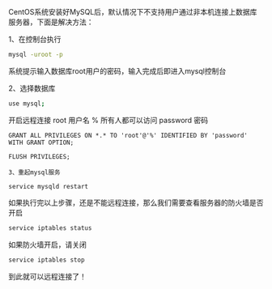 CentOS系统安装好MySQL后，默认情况下不支持用户通过非本机连接上数据库服务器，下面是解决方法：

1、在控制台执行
~~~bash
mysql -uroot -p
~~~
系统提示输入数据库root用户的密码，输入完成后即进入mysql控制台

2、选择数据库
~~~bash
use mysql;
~~~

开启远程连接
root 用户名
% 所有人都可以访问
password 密码

~~~mysql
GRANT ALL PRIVILEGES ON *.* TO 'root'@'%' IDENTIFIED BY 'password' WITH GRANT OPTION;

FLUSH PRIVILEGES; 

3、重起mysql服务

service mysqld restart
~~~

如果执行完以上步骤，还是不能远程连接，那么我们需要查看服务器的防火墙是否开启


```bash
service iptables status
```
如果防火墙开启，请关闭

```bash
service iptables stop
```

到此就可以远程连接了！
